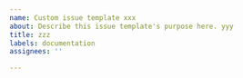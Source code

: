 ```yaml
---
name: Custom issue template xxx
about: Describe this issue template's purpose here. yyy
title: zzz
labels: documentation
assignees: ''

---
```



